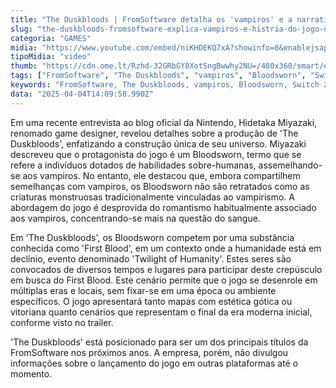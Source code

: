 ```yaml
---
title: "The Duskbloods | FromSoftware detalha os 'vampiros' e a narrativa do novo jogo exclusivo para Switch 2"
slug: "the-duskbloods-fromsoftware-explica-vampiros-e-histria-do-jogo-de-switch-2"
categoria: "GAMES"
midia: "https://www.youtube.com/embed/niKHDEKQ7xA?showinfo=0&enablejsapi=1"
tipoMidia: "video"
thumb: "https://cdn.ome.lt/Rzhd-32GRbGY8XotSngBwwhy2NU=/480x360/smart/extras/conteudos/Captura_de_tela_2025-04-04_103958.png"
tags: ["FromSoftware", "The Duskbloods", "vampiros", "Bloodsworn", "Switch 2", "narrativa de jogo", "habilidades sobre-humanas", "Twilight of Humanity"]
keywords: "FromSoftware, The Duskbloods, vampiros, Bloodsworn, Switch 2, narrativa de jogo, habilidades sobre-humanas, Twilight of Humanity"
data: "2025-04-04T14:09:58.990Z"
---
```


Em uma recente entrevista ao blog oficial da Nintendo, Hidetaka Miyazaki, renomado game designer, revelou detalhes sobre a produção de 'The Duskbloods', enfatizando a construção única de seu universo. Miyazaki descreveu que o protagonista do jogo é um Bloodsworn, termo que se refere a indivíduos dotados de habilidades sobre-humanas, assemelhando-se aos vampiros. No entanto, ele destacou que, embora compartilhem semelhanças com vampiros, os Bloodsworn não são retratados como as criaturas monstruosas tradicionalmente vinculadas ao vampirismo. A abordagem do jogo é desprovida do romantismo habitualmente associado aos vampiros, concentrando-se mais na questão do sangue.

Em 'The Duskbloods', os Bloodsworn competem por uma substância conhecida como 'First Blood', em um contexto onde a humanidade está em declínio, evento denominado 'Twilight of Humanity'. Estes seres são convocados de diversos tempos e lugares para participar deste crepúsculo em busca do First Blood. Este cenário permite que o jogo se desenrole em múltiplas eras e locais, sem fixar-se em uma época ou ambiente específicos. O jogo apresentará tanto mapas com estética gótica ou vitoriana quanto cenários que representam o final da era moderna inicial, conforme visto no trailer.

'The Duskbloods' está posicionado para ser um dos principais títulos da FromSoftware nos próximos anos. A empresa, porém, não divulgou informações sobre o lançamento do jogo em outras plataformas até o momento.